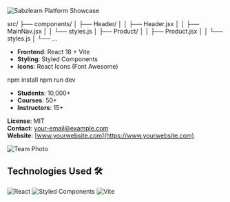 ![Sabzlearn Platform Showcase](public/images/screenshot-home.png)

src/
├── components/
│   ├── Header/
│   │   ├── Header.jsx
│   │   ├── MainNav.jsx
│   │   └── styles.js
│   ├── Product/
│   │   ├── Product.jsx
│   │   └── styles.js
│   └── ...


- **Frontend**: React 18 + Vite
- **Styling**: Styled Components
- **Icons**: React Icons (Font Awesome)

npm install
npm run dev



- **Students**: 10,000+
- **Courses**: 50+
- **Instructors**: 15+


**License**: MIT  
**Contact**: your-email@example.com  
**Website**: [www.yourwebsite.com](https://www.yourwebsite.com)


![Team Photo](public/images/team.jpg)




## Technologies Used 🛠️

![React](https://img.shields.io/badge/React-20232A?style=for-the-badge&logo=react&logoColor=61DAFB)
![Styled Components](https://img.shields.io/badge/styled--components-DB7093?style=for-the-badge&logo=styled-components&logoColor=white)
![Vite](https://img.shields.io/badge/Vite-B73BFE?style=for-the-badge&logo=vite&logoColor=FFD62E)
